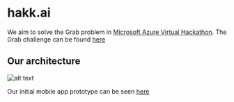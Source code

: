 # hakk.ai

We aim to solve the Grab problem in [Microsoft Azure Virtual Hackathon](https://www.msazurevirtualhack.com/). The Grab challenge can be found [here](https://github.com/Feliren88/hakk.ai/blob/master/challenge%20guideline/Grab%20Challenge%20Guidelines%20-%20Phase%202.pdf)

## Our architecture
![alt text](https://github.com/Feliren88/hakk.ai/blob/master/picture/architecture.png)

Our initial mobile app prototype can be seen [here](https://github.com/Feliren88/hakk.ai/tree/master/picture/mobile%20apps)
